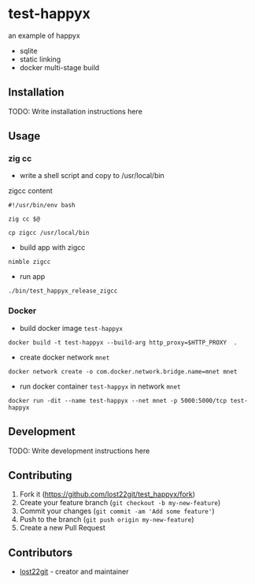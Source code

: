 # test-happyx

an example of happyx

- sqlite
- static linking
- docker multi-stage build

## Installation

TODO: Write installation instructions here

## Usage

### zig cc

- write a shell script and copy to /usr/local/bin

zigcc content

```shell
#!/usr/bin/env bash

zig cc $@

```

```shell
cp zigcc /usr/local/bin
```

- build app with zigcc

```shell
nimble zigcc

```

- run app

```shell
./bin/test_happyx_release_zigcc
```

### Docker

- build docker image `test-happyx`

```shell
docker build -t test-happyx --build-arg http_proxy=$HTTP_PROXY  .
```

- create docker network `mnet`

```shell
docker network create -o com.docker.network.bridge.name=mnet mnet
```

- run docker container `test-happyx` in network `mnet`

```shell
docker run -dit --name test-happyx --net mnet -p 5000:5000/tcp test-happyx
```

## Development

TODO: Write development instructions here

## Contributing

1. Fork it (<https://github.com/lost22git/test_happyx/fork>)
2. Create your feature branch (`git checkout -b my-new-feature`)
3. Commit your changes (`git commit -am 'Add some feature'`)
4. Push to the branch (`git push origin my-new-feature`)
5. Create a new Pull Request

## Contributors

- [lost22git](https://github.com/lost22git) - creator and maintainer
